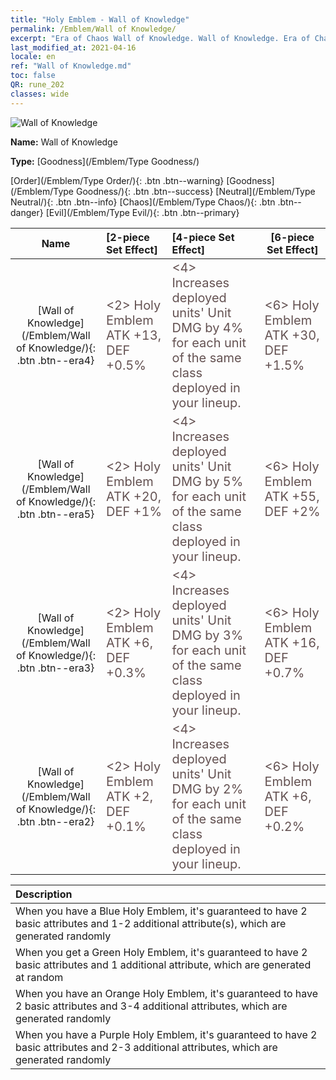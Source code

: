 ```yaml
---
title: "Holy Emblem - Wall of Knowledge"
permalink: /Emblem/Wall of Knowledge/
excerpt: "Era of Chaos Wall of Knowledge. Wall of Knowledge. Era of Chaos Holy Emblem Wall of Knowledge. Era of Chaos Goodness Wall of Knowledge"
last_modified_at: 2021-04-16
locale: en
ref: "Wall of Knowledge.md"
toc: false
QR: rune_202
classes: wide
---
```


  ![Wall of Knowledge](/images/r/rune_icon_202.png)

 **Name:** Wall of Knowledge

 **Type:** [Goodness](/Emblem/Type Goodness/)

  [Order](/Emblem/Type Order/){: .btn .btn--warning}   [Goodness](/Emblem/Type Goodness/){: .btn .btn--success}   [Neutral](/Emblem/Type Neutral/){: .btn .btn--info}   [Chaos](/Emblem/Type Chaos/){: .btn .btn--danger}   [Evil](/Emblem/Type Evil/){: .btn .btn--primary} 

  |  Name    | [2-piece Set Effect] | [4-piece Set Effect] | [6-piece Set Effect]  | 
  |:-----------------------:|:-------------------|:-----------------|----------------| 
  | [Wall of Knowledge](/Emblem/Wall of Knowledge/){: .btn .btn--era4} | <span style="color: #645252;font-size:20px">&lt;2&gt; Holy Emblem ATK +13, DEF +0.5%</span> | <span style="color: #645252;font-size:20px">&lt;4&gt; Increases deployed units' Unit DMG by 4% for each unit of the same class deployed in your lineup.</span> | <span style="color: #645252;font-size:20px">&lt;6&gt; Holy Emblem ATK +30, DEF +1.5%</span> | 
  | [Wall of Knowledge](/Emblem/Wall of Knowledge/){: .btn .btn--era5} | <span style="color: #645252;font-size:20px">&lt;2&gt; Holy Emblem ATK +20, DEF +1%</span> | <span style="color: #645252;font-size:20px">&lt;4&gt; Increases deployed units' Unit DMG by 5% for each unit of the same class deployed in your lineup.</span> | <span style="color: #645252;font-size:20px">&lt;6&gt; Holy Emblem ATK +55, DEF +2%</span> | 
  | [Wall of Knowledge](/Emblem/Wall of Knowledge/){: .btn .btn--era3} | <span style="color: #645252;font-size:20px">&lt;2&gt; Holy Emblem ATK +6, DEF +0.3%</span> | <span style="color: #645252;font-size:20px">&lt;4&gt; Increases deployed units' Unit DMG by 3% for each unit of the same class deployed in your lineup.</span> | <span style="color: #645252;font-size:20px">&lt;6&gt; Holy Emblem ATK +16, DEF +0.7%</span> | 
  | [Wall of Knowledge](/Emblem/Wall of Knowledge/){: .btn .btn--era2} | <span style="color: #645252;font-size:20px">&lt;2&gt; Holy Emblem ATK +2, DEF +0.1%</span> | <span style="color: #645252;font-size:20px">&lt;4&gt; Increases deployed units' Unit DMG by 2% for each unit of the same class deployed in your lineup.</span> | <span style="color: #645252;font-size:20px">&lt;6&gt; Holy Emblem ATK +6, DEF +0.2%</span> | 

  |         Description            | 
  |:-------------------------------|
  | When you have a Blue Holy Emblem, it's guaranteed to have 2 basic attributes and 1-2 additional attribute(s), which are generated randomly |
  | When you get a Green Holy Emblem, it's guaranteed to have 2 basic attributes and 1 additional attribute, which are generated at random |
  | When you have an Orange Holy Emblem, it's guaranteed to have 2 basic attributes and 3-4 additional attributes, which are generated randomly |
  | When you have a Purple Holy Emblem, it's guaranteed to have 2 basic attributes and 2-3 additional attributes, which are generated randomly |
